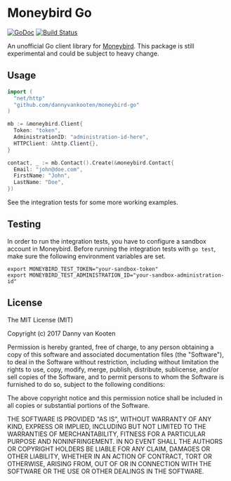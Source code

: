 Moneybird Go
=============
[![GoDoc](https://godoc.org/github.com/dannyvankooten/moneybird-go?status.svg)](https://godoc.org/github.com/dannyvankooten/moneybird-go)
 [![Build Status](https://travis-ci.org/dannyvankooten/moneybird-go.png?branch=master)](https://travis-ci.org/dannyvankooten/moneybird-go)

An unofficial Go client library for [Moneybird](https://developer.moneybird.com/). This package is still experimental and could be subject to heavy change.

## Usage

```go
import (
  "net/http"
  "github.com/dannyvankooten/moneybird-go"
)

mb := &moneybird.Client{
  Token: "token",
  AdministrationID: "administration-id-here",
  HTTPClient: &http.Client{},
}

contact, _ := mb.Contact().Create(&moneybird.Contact{
  Email: "john@doe.com",
  FirstName: "John",
  LastName: "Doe",
})
```

See the integration tests for some more working examples.

## Testing

In order to run the integration tests, you have to configure a sandbox account in Moneybird. Before running the integration tests with `go test`, make sure the following environment variables are set.

```
export MONEYBIRD_TEST_TOKEN="your-sandbox-token"
export MONEYBIRD_TEST_ADMINISTRATION_ID="your-sandbox-administration-id"
```


## License

The MIT License (MIT)

Copyright (c) 2017 Danny van Kooten

Permission is hereby granted, free of charge, to any person obtaining a copy
of this software and associated documentation files (the "Software"), to deal
in the Software without restriction, including without limitation the rights
to use, copy, modify, merge, publish, distribute, sublicense, and/or sell
copies of the Software, and to permit persons to whom the Software is
furnished to do so, subject to the following conditions:

The above copyright notice and this permission notice shall be included in
all copies or substantial portions of the Software.

THE SOFTWARE IS PROVIDED "AS IS", WITHOUT WARRANTY OF ANY KIND, EXPRESS OR
IMPLIED, INCLUDING BUT NOT LIMITED TO THE WARRANTIES OF MERCHANTABILITY,
FITNESS FOR A PARTICULAR PURPOSE AND NONINFRINGEMENT. IN NO EVENT SHALL THE
AUTHORS OR COPYRIGHT HOLDERS BE LIABLE FOR ANY CLAIM, DAMAGES OR OTHER
LIABILITY, WHETHER IN AN ACTION OF CONTRACT, TORT OR OTHERWISE, ARISING FROM,
OUT OF OR IN CONNECTION WITH THE SOFTWARE OR THE USE OR OTHER DEALINGS IN
THE SOFTWARE.
